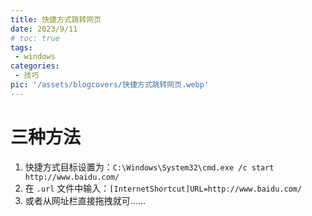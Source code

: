 ```yaml
---
title: 快捷方式跳转网页
date: 2023/9/11
# toc: true
tags:
 - windows
categories:
 - 技巧
pic: '/assets/blogcovers/快捷方式跳转网页.webp'
---
```


# 三种方法

1. 快捷方式目标设置为：`C:\Windows\System32\cmd.exe /c start http://www.baidu.com/`
2. 在 `.url` 文件中输入：`[InternetShortcut]URL=http://www.baidu.com/`
3. 或者从网址栏直接拖拽就可......